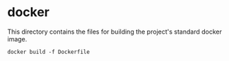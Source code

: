 # docker

This directory contains the files for building the project's standard docker image.

`docker build -f Dockerfile`